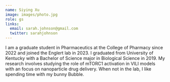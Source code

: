 ```yaml
---
name: Siying Xu
image: images/photo.jpg
role: gs
links:
  email: sarah.johnson@gmail.com
  twitter: sarahjohnson
---
```


I am a graduate student in Pharmaceutics at the College of Pharmacy since 2022 and joined the  Englert lab in 2023. I graduated from University of Kentucky with a Bachelor of Science major in Biological Science in 2019. My research involves studying the role of mTORC1 activation in VILI models with an focus on nanoparticle drug delivery. When not in the lab, I like spending time with my bunny Bubble.
